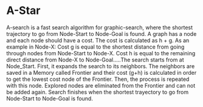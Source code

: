 # A-Star
A-search is a fast search algorithm for graphic-search, where the shortest trajectory to go from Node-Start to Node-Goal is found. A graph has a node and each node should have a cost. The cost is calculated as h + g. As an example in Node-X: Cost g is equal to the shortest distance from going through nodes from Node-Start to Node-X. Cost h is equal to the remaining direct distance from Node-X to Node-Goal.....The search starts from at Node_Start. First, it expands the search to its neighbors. The neighbors are saved in a Memory called Frontier and their cost (g+h) is calculated in order to get the lowest cost node of the Frontier. Then, the process is repeated with this node. Explored nodes are eliminated from the Frontier and can not be added again. Search finishes when the shortest trayectory to go from Node-Start to Node-Goal is found.
